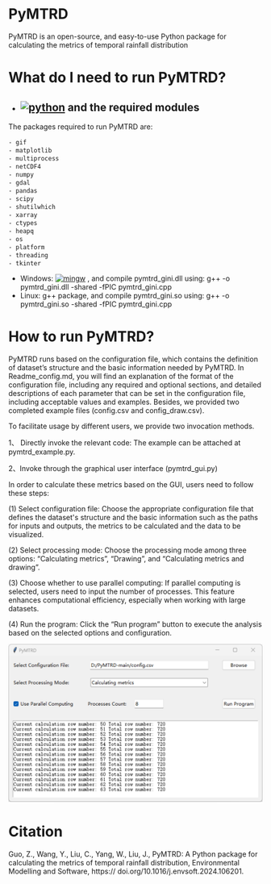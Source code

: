 # PyMTRD

PyMTRD is  an open-source, and easy-to-use Python package for calculating the metrics of temporal rainfall distribution

# What do I need to run PyMTRD?

* ## [![python](https://img.shields.io/badge/Python-3-3776AB.svg?style=flat&logo=python&logoColor=white)](https://www.python.org) and the required modules

The packages required to run PyMTRD are:

```
- gif
- matplotlib
- multiprocess
- netCDF4
- numpy
- gdal
- pandas
- scipy
- shutilwhich 
- xarray
- ctypes
- heapq
- os
- platform
- threading
- tkinter
```

* Windows: [![mingw](https://img.shields.io/badge/MinGW-w64-3776AB.svg)](https://www.mingw-w64.org/) , and compile pymtrd_gini.dll using: g++ -o pymtrd_gini.dll -shared -fPIC pymtrd_gini.cpp
* Linux: g++ package, and compile pymtrd_gini.so using: g++ -o pymtrd_gini.so -shared -fPIC pymtrd_gini.cpp

# How to run PyMTRD?



PyMTRD runs based on the configuration file, which contains the definition of dataset’s structure and the basic information needed by PyMTRD. In Readme_config.md, you will find an explanation of the format of the configuration file, including any required and optional sections, and detailed descriptions of each parameter that can be set in the configuration file, including acceptable values and examples. Besides, we provided  two completed example files (config.csv and config_draw.csv). 

To facilitate usage by different users, we provide two invocation methods.

1、 Directly invoke the relevant code: The example can be attached at pymtrd_example.py.

2、Invoke through the graphical user interface (pymtrd_gui.py)

In order to calculate these metrics based on the GUI, users need to follow these steps:

(1)	Select configuration file: Choose the appropriate configuration file that defines the dataset's structure and the basic information such as the paths for inputs and outputs, the metrics to be calculated and the data to be visualized.

(2)	Select processing mode: Choose the processing mode among three options: “Calculating metrics”, “Drawing”, and “Calculating metrics and drawing”.

(3)	Choose whether to use parallel computing: If parallel computing is selected, users need to input the number of processes. This feature enhances computational efficiency, especially when working with large datasets.

(4)	Run the program: Click the “Run program” button to execute the analysis based on the selected options and configuration.

![Image](https://github.com/ZXGuo-code/Image_Storage/blob/main/PyMTRD_GUI.png?raw=true)

# Citation
Guo, Z., Wang, Y., Liu, C., Yang, W., Liu, J., PyMTRD: A Python package for calculating the metrics of temporal rainfall distribution, Environmental Modelling and Software, https:// doi.org/10.1016/j.envsoft.2024.106201.
